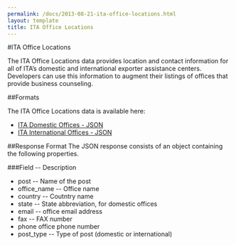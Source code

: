 ```yaml
---
permalink: /docs/2013-08-21-ita-office-locations.html
layout: template
title: ITA Office Locations
---
```


#ITA Office Locations

The ITA Office Locations data provides location and contact information for all of ITA’s domestic and international exporter assistance centers.  Developers can use this information to augment their listings of offices that provide business counseling.

##Formats

The ITA Office Locations data is available here:
* [ITA Domestic Offices - JSON](/data/ita_domestic_posts.json)
* [ITA International Offices - JSON](/data/ita_international_posts.json)

##Response Format
The JSON response consists of an object containing the following properties.

###Field -- Description
* post -- Name of the post
* office_name -- Office name
* country -- Coutntry name
* state -- State abbreviation, for domestic offices
* email -- office email address
* fax	-- FAX number
* phone	office phone number
* post_type -- 	Type of post (domestic or international)
